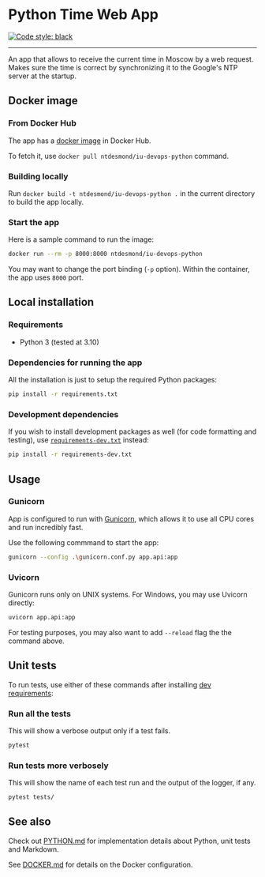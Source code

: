 # Python Time Web App

[![Code style: black](https://img.shields.io/badge/code%20style-black-000000.svg)](https://github.com/psf/black)

---

An app that allows to receive the current time in Moscow by a web request. Makes sure the time is correct by synchronizing it to the Google's NTP server at the startup.

## Docker image

### From Docker Hub

The app has a [docker image](https://hub.docker.com/r/ntdesmond/iu-devops-python) in Docker Hub.

To fetch it, use `docker pull ntdesmond/iu-devops-python` command.

### Building locally

Run `docker build -t ntdesmond/iu-devops-python .` in the current directory to build the app locally.

### Start the app

Here is a sample command to run the image:

```sh
docker run --rm -p 8000:8000 ntdesmond/iu-devops-python
```

You may want to change the port binding (`-p` option). Within the container, the app uses `8000` port.

## Local installation

### Requirements

- Python 3 (tested at 3.10)

### Dependencies for running the app

All the installation is just to setup the required Python packages:

```sh
pip install -r requirements.txt
```

### Development dependencies

If you wish to install development packages as well (for code formatting and testing), use [`requirements-dev.txt`](./requirements-dev.txt) instead:

```sh
pip install -r requirements-dev.txt
```

## Usage

### Gunicorn

App is configured to run with [Gunicorn](https://github.com/benoitc/gunicorn), which allows it to use all CPU cores and run incredibly fast.

Use the following commmand to start the app:

```sh
gunicorn --config .\gunicorn.conf.py app.api:app
```

### Uvicorn

Gunicorn runs only on UNIX systems. For Windows, you may use Uvicorn directly:

```sh
uvicorn app.api:app
```

For testing purposes, you may also want to add `--reload` flag the the command above.

## Unit tests

To run tests, use either of these commands after installing [dev requirements](#development-dependencies):

### Run all the tests

This will show a verbose output only if a test fails.

```sh
pytest
```

### Run tests more verbosely

This will show the name of each test run and the output of the logger, if any.

```sh
pytest tests/
```

## See also

Check out [PYTHON.md](./PYTHON.md) for implementation details about Python, unit tests and Markdown.

See [DOCKER.md](./DOCKER.md) for details on the Docker configuration.
